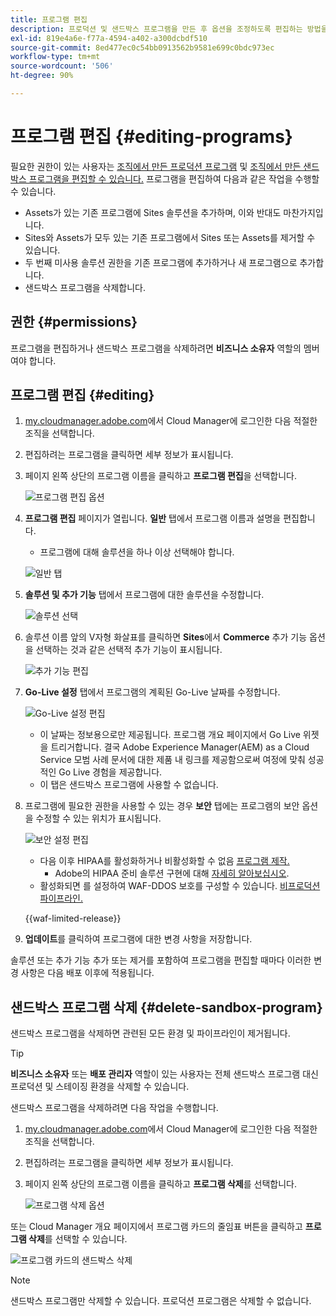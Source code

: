 ```yaml
---
title: 프로그램 편집
description: 프로덕션 및 샌드박스 프로그램을 만든 후 옵션을 조정하도록 편집하는 방법을 알아봅니다.
exl-id: 819e4a6e-f77a-4594-a402-a300dcbdf510
source-git-commit: 8ed477ec0c54bb0913562b9581e699c0bdc973ec
workflow-type: tm+mt
source-wordcount: '506'
ht-degree: 90%

---
```


# 프로그램 편집 {#editing-programs}

필요한 권한이 있는 사용자는 [조직에서 만든 프로덕션 프로그램](creating-production-programs.md) 및 [조직에서 만든 샌드박스 프로그램을 편집할 수 있습니다.](creating-sandbox-programs.md) 프로그램을 편집하여 다음과 같은 작업을 수행할 수 있습니다.

* Assets가 있는 기존 프로그램에 Sites 솔루션을 추가하며, 이와 반대도 마찬가지입니다.
* Sites와 Assets가 모두 있는 기존 프로그램에서 Sites 또는 Assets를 제거할 수 있습니다.
* 두 번째 미사용 솔루션 권한을 기존 프로그램에 추가하거나 새 프로그램으로 추가합니다.
* 샌드박스 프로그램을 삭제합니다.

## 권한 {#permissions}

프로그램을 편집하거나 샌드박스 프로그램을 삭제하려면 **비즈니스 소유자** 역할의 멤버여야 합니다.

## 프로그램 편집 {#editing}

1. [my.cloudmanager.adobe.com](https://my.cloudmanager.adobe.com/)에서 Cloud Manager에 로그인한 다음 적절한 조직을 선택합니다.

1. 편집하려는 프로그램을 클릭하면 세부 정보가 표시됩니다.

1. 페이지 왼쪽 상단의 프로그램 이름을 클릭하고 **프로그램 편집**&#x200B;을 선택합니다.

   ![프로그램 편집 옵션](assets/edit-program-overview.png)

1. **프로그램 편집** 페이지가 열립니다. **일반** 탭에서 프로그램 이름과 설명을 편집합니다.

   * 프로그램에 대해 솔루션을 하나 이상 선택해야 합니다.

   ![일반 탭](assets/edit-program-prod1.png)

1. **솔루션 및 추가 기능** 탭에서 프로그램에 대한 솔루션을 수정합니다.

   ![솔루션 선택](assets/edit-prg.png)

1. 솔루션 이름 앞의 V자형 화살표를 클릭하면 **Sites**&#x200B;에서 **Commerce** 추가 기능 옵션을 선택하는 것과 같은 선택적 추가 기능이 표시됩니다.

   ![추가 기능 편집](assets/edit-program-add-on.png)

1. **Go-Live 설정** 탭에서 프로그램의 계획된 Go-Live 날짜를 수정합니다.

   ![Go-Live 설정 편집](assets/edit-program-go-live.png)

   * 이 날짜는 정보용으로만 제공됩니다. 프로그램 개요 페이지에서 Go Live 위젯을 트리거합니다. 결국 Adobe Experience Manager(AEM) as a Cloud Service 모범 사례 문서에 대한 제품 내 링크를 제공함으로써 여정에 맞춰 성공적인 Go Live 경험을 제공합니다.
   * 이 탭은 샌드박스 프로그램에 사용할 수 없습니다.

1. 프로그램에 필요한 권한을 사용할 수 있는 경우 **보안** 탭에는 프로그램의 보안 옵션을 수정할 수 있는 위치가 표시됩니다.

   ![보안 설정 편집](assets/edit-program-security.png)

   * 다음 이후 HIPAA를 활성화하거나 비활성화할 수 없음 [프로그램 제작.](/help/implementing/cloud-manager/getting-access-to-aem-in-cloud/creating-production-programs.md)
      * Adobe의 HIPAA 준비 솔루션 구현에 대해 [자세히 알아보십시오](https://www.adobe.com/go/hipaa-ready_kr).
   * 활성화되면 를 설정하여 WAF-DDOS 보호를 구성할 수 있습니다. [비프로덕션 파이프라인.](/help/implementing/cloud-manager/configuring-pipelines/configuring-non-production-pipelines.md)

   {{waf-limited-release}}

1. **업데이트**&#x200B;를 클릭하여 프로그램에 대한 변경 사항을 저장합니다.

솔루션 또는 추가 기능 추가 또는 제거를 포함하여 프로그램을 편집할 때마다 이러한 변경 사항은 다음 배포 이후에 적용됩니다.

## 샌드박스 프로그램 삭제 {#delete-sandbox-program}

샌드박스 프로그램을 삭제하면 관련된 모든 환경 및 파이프라인이 제거됩니다.

>[!TIP]
>
>**비즈니스 소유자** 또는 **배포 관리자** 역할이 있는 사용자는 전체 샌드박스 프로그램 대신 프로덕션 및 스테이징 환경을 삭제할 수 있습니다.

샌드박스 프로그램을 삭제하려면 다음 작업을 수행합니다.

1. [my.cloudmanager.adobe.com](https://my.cloudmanager.adobe.com/)에서 Cloud Manager에 로그인한 다음 적절한 조직을 선택합니다.

1. 편집하려는 프로그램을 클릭하면 세부 정보가 표시됩니다.

1. 페이지 왼쪽 상단의 프로그램 이름을 클릭하고 **프로그램 삭제**&#x200B;를 선택합니다.

   ![프로그램 삭제 옵션](assets/delete-sandbox1.png)

또는 Cloud Manager 개요 페이지에서 프로그램 카드의 줄임표 버튼을 클릭하고 **프로그램 삭제**&#x200B;를 선택할 수 있습니다.

![프로그램 카드의 샌드박스 삭제](assets/delete-sandbox2.png)

>[!NOTE]
>
>샌드박스 프로그램만 삭제할 수 있습니다. 프로덕션 프로그램은 삭제할 수 없습니다.
